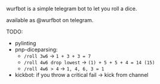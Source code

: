 wurfbot is a simple telegram bot to let you roll a dice.

available as @wurfbot on telegram.

TODO:
* pylinting
* pnp-diceparsing:
    * `/roll 3w6` -> `1 + 3 + 3 = 7`
    * `/roll 4w6 drop lowest` -> `(1) + 5 + 5 + 4 = 14 (15)`
    * `/roll 4w6 > 4` -> `1, 4, 6, 3 = 1`
* kickbot: if you throw a critical fail -> kick from channel
